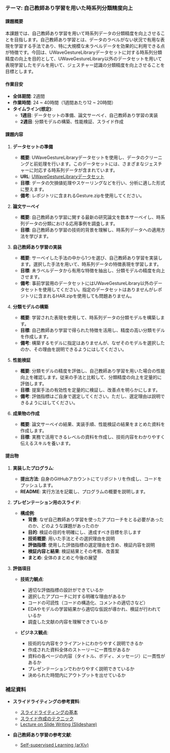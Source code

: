 ### テーマ: 自己教師あり学習を用いた時系列分類精度向上

#### 課題概要

本課題では、自己教師あり学習を用いて時系列データの分類精度を向上させることを目指します。自己教師あり学習とは、データのラベルがない状況で有用な表現を学習する手法であり、特に大規模な未ラベルデータを効果的に利用できる点が特徴です。今回は、UWaveGestureLibraryデータセットに対する時系列分類精度の向上を目的として、UWaveGestureLibrary以外のデータセットを用いて表現学習したモデルを用いて、ジェスチャー認識の分類精度を向上させることを目標とします。

#### 作業目安

- **全体期間**: 2週間
- **作業時間**: 24 ~ 40時間（1週間あたり12 ~ 20時間）
- **タイムライン(想定)**:
  - **1週目**: データセットの準備、論文サーベイ、自己教師あり学習の実装
  - **2週目**: 分類モデルの構築、性能検証、スライド作成

#### 課題内容

1. **データセットの準備**
   - **概要**: UWaveGestureLibraryデータセットを使用し、データのクリーニングと前処理を行います。このデータセットには、さまざまなジェスチャーに対応する時系列データが含まれています。
   - **URL**: [UWaveGestureLibraryデータセット](https://www.timeseriesclassification.com/description.php?Dataset=UWaveGestureLibrary)
   - **目標**: データの欠損値処理やスケーリングなどを行い、分析に適した形式に整えます。
   - **備考**: レポジトリに含まれるGesture.zipを使用してください。

2. **論文サーベイ**
   - **概要**: 自己教師あり学習に関する最新の研究論文を数本サーベイし、時系列データの分類における応用事例を調査します。
   - **目標**: 自己教師あり学習の技術的背景を理解し、時系列データへの適用方法を学びます。

3. **自己教師あり学習の実装**
   - **概要**: サーベイした手法の中から1つを選び、自己教師あり学習を実装します。選択した手法を用いて、時系列データの特徴表現を学習します。
   - **目標**: 未ラベルデータから有用な特徴を抽出し、分類モデルの精度を向上させます。
   - **備考**: 事前学習用のデータセットにはUWaveGestureLibrary以外のデータセットを使用してください。指定のデータセットはありませんがレポジトリに含まれるHAR.zipを使用しても問題ありません。

4. **分類モデルの構築**
   - **概要**: 学習された表現を使用して、時系列データの分類モデルを構築します。
   - **目標**: 自己教師あり学習で得られた特徴を活用し、精度の高い分類モデルを作成します。
   - **備考**: 構築するモデルに指定はありませんが、なぜそのモデルを選択したのか、その理由を説明できるようにはしてください。

5. **性能検証**
   - **概要**: 分類モデルの精度を評価し、自己教師あり学習を用いた場合の性能向上を確認します。従来の手法と比較して、分類精度の向上を定量的に評価します。
   - **目標**: 提案手法の有効性を定量的に検証し、改善点を明らかにします。
   - **備考**: 評価指標はご自身で選定してください。ただし、選定理由は説明できるようにはしてください。

6. **成果物の作成**
   - **概要**: 論文サーベイの結果、実装手順、性能検証の結果をまとめた資料を作成します。
   - **目標**: 実務で活用できるレベルの資料を作成し、技術内容をわかりやすく伝えるスキルを養います。

#### 提出物

1. **実装したプログラム**:
   - **提出方法**: 自身のGitHubアカウントにてリポジトリを作成し、コードをプッシュします。
   - **README**: 実行方法を記載し、プログラムの概要を説明します。

2. **プレゼンテーション用のスライド**:
   - **構成例**:
     - **背景**: なぜ自己教師あり学習を使ったアプローチをとる必要があったのか、どのような課題があったのか
     - **目的**: 検証の目的を明確にし、達成すべき目標を示します
     - **技術概要**: 用いた手法とその選択理由を説明
     - **評価指標**: 使用した評価指標の選定理由を含め、検証内容を説明
     - **検証内容と結果**: 検証結果とその考察、改善案
     - **まとめ**: 全体のまとめと今後の展望

3. **評価項目**
   - **技術力観点**:
     - 適切な評価指標の設計ができているか
     - 選択したアプローチに対する明確な理由があるか
     - コードの可読性（コードの構造化、コメントの適切さなど）
     - EDAやモデルの学習結果から適切な仮説が導かれ、検証が行われているか
     - 調査した文献の内容を理解できているか

   - **ビジネス観点**:
     - 技術的な内容をクライアントにわかりやすく説明できるか
     - 作成された資料全体のストーリーに一貫性があるか
     - 資料の各ページの内容（タイトル、ボディ、メッセージ）に一貫性があるか
     - プレゼンテーションでわかりやすく説明できているか
     - 決められた時間内にアウトプットを出せているか


### 補足資料

- **スライドライティングの参考資料**:
  - [スライドライティングの基本](https://note.com/powerpoint_jp/n/n812a673ce2ab)
  - [スライド作成のテクニック](https://note.com/powerpoint_jp/n/n9a8fd26ee181)
  - [Lecture on Slide Writing (Slideshare)](https://www.slideshare.net/slideshow/lecture-on-slide-writing/103255387)

- **自己教師あり学習の参考文献**:
  - [Self-supervised Learning (arXiv)](https://arxiv.org/abs/2301.05712)

